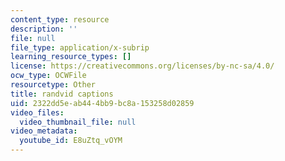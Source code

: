 ```yaml
---
content_type: resource
description: ''
file: null
file_type: application/x-subrip
learning_resource_types: []
license: https://creativecommons.org/licenses/by-nc-sa/4.0/
ocw_type: OCWFile
resourcetype: Other
title: randvid captions
uid: 2322dd5e-ab44-4bb9-bc8a-153258d02859
video_files:
  video_thumbnail_file: null
video_metadata:
  youtube_id: E8uZtq_vOYM
---
```

